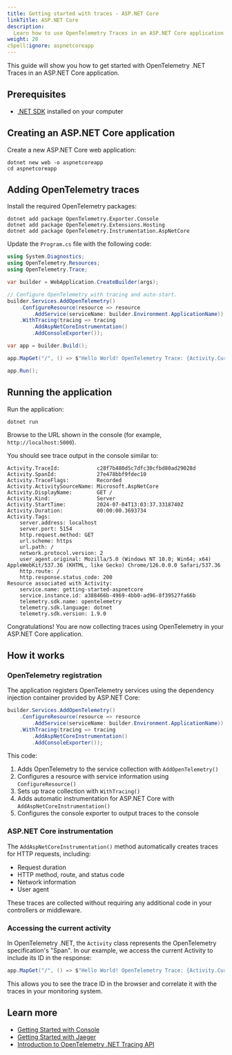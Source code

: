```yaml
---
title: Getting started with traces - ASP.NET Core
linkTitle: ASP.NET Core
description:
  Learn how to use OpenTelemetry Traces in an ASP.NET Core application
weight: 20
cSpell:ignore: aspnetcoreapp
---
```


This guide will show you how to get started with OpenTelemetry .NET Traces in an
ASP.NET Core application.

## Prerequisites

- [.NET SDK](https://dotnet.microsoft.com/download) installed on your computer

## Creating an ASP.NET Core application

Create a new ASP.NET Core web application:

```shell
dotnet new web -o aspnetcoreapp
cd aspnetcoreapp
```

## Adding OpenTelemetry traces

Install the required OpenTelemetry packages:

```shell
dotnet add package OpenTelemetry.Exporter.Console
dotnet add package OpenTelemetry.Extensions.Hosting
dotnet add package OpenTelemetry.Instrumentation.AspNetCore
```

Update the `Program.cs` file with the following code:

```csharp
using System.Diagnostics;
using OpenTelemetry.Resources;
using OpenTelemetry.Trace;

var builder = WebApplication.CreateBuilder(args);

// Configure OpenTelemetry with tracing and auto-start.
builder.Services.AddOpenTelemetry()
    .ConfigureResource(resource => resource
        .AddService(serviceName: builder.Environment.ApplicationName))
    .WithTracing(tracing => tracing
        .AddAspNetCoreInstrumentation()
        .AddConsoleExporter());

var app = builder.Build();

app.MapGet("/", () => $"Hello World! OpenTelemetry Trace: {Activity.Current?.Id}");

app.Run();
```

## Running the application

Run the application:

```shell
dotnet run
```

Browse to the URL shown in the console (for example, `http://localhost:5000`).

You should see trace output in the console similar to:

```text
Activity.TraceId:            c28f7b480d5c7dfc30cfbd80ad29028d
Activity.SpanId:             27e478bbf9fdec10
Activity.TraceFlags:         Recorded
Activity.ActivitySourceName: Microsoft.AspNetCore
Activity.DisplayName:        GET /
Activity.Kind:               Server
Activity.StartTime:          2024-07-04T13:03:37.3318740Z
Activity.Duration:           00:00:00.3693734
Activity.Tags:
    server.address: localhost
    server.port: 5154
    http.request.method: GET
    url.scheme: https
    url.path: /
    network.protocol.version: 2
    user_agent.original: Mozilla/5.0 (Windows NT 10.0; Win64; x64) AppleWebKit/537.36 (KHTML, like Gecko) Chrome/126.0.0.0 Safari/537.36
    http.route: /
    http.response.status_code: 200
Resource associated with Activity:
    service.name: getting-started-aspnetcore
    service.instance.id: a388466b-4969-4bb0-ad96-8f39527fa66b
    telemetry.sdk.name: opentelemetry
    telemetry.sdk.language: dotnet
    telemetry.sdk.version: 1.9.0
```

Congratulations! You are now collecting traces using OpenTelemetry in your
ASP.NET Core application.

## How it works

### OpenTelemetry registration

The application registers OpenTelemetry services using the dependency injection
container provided by ASP.NET Core:

```csharp
builder.Services.AddOpenTelemetry()
    .ConfigureResource(resource => resource
        .AddService(serviceName: builder.Environment.ApplicationName))
    .WithTracing(tracing => tracing
        .AddAspNetCoreInstrumentation()
        .AddConsoleExporter());
```

This code:

1. Adds OpenTelemetry to the service collection with `AddOpenTelemetry()`
2. Configures a resource with service information using `ConfigureResource()`
3. Sets up trace collection with `WithTracing()`
4. Adds automatic instrumentation for ASP.NET Core with
   `AddAspNetCoreInstrumentation()`
5. Configures the console exporter to output traces to the console

### ASP.NET Core instrumentation

The `AddAspNetCoreInstrumentation()` method automatically creates traces for
HTTP requests, including:

- Request duration
- HTTP method, route, and status code
- Network information
- User agent

These traces are collected without requiring any additional code in your
controllers or middleware.

### Accessing the current activity

In OpenTelemetry .NET, the `Activity` class represents the OpenTelemetry
specification's "Span". In our example, we access the current Activity to
include its ID in the response:

```csharp
app.MapGet("/", () => $"Hello World! OpenTelemetry Trace: {Activity.Current?.Id}");
```

This allows you to see the trace ID in the browser and correlate it with the
traces in your monitoring system.

## Learn more

- [Getting Started with Console](/docs/languages/dotnet/traces/getting-started-console/)
- [Getting Started with Jaeger](/docs/languages/dotnet/traces/jaeger/)
- [Introduction to OpenTelemetry .NET Tracing API](https://github.com/open-telemetry/opentelemetry-dotnet/tree/main/src/OpenTelemetry.Api#introduction-to-opentelemetry-net-tracing-api)
